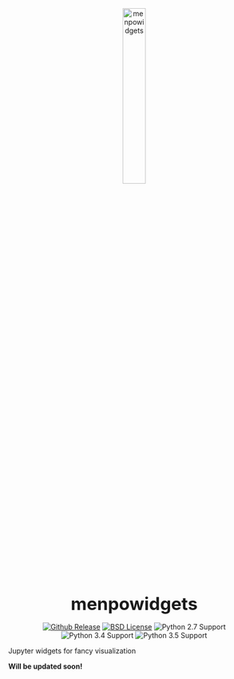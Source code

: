 <center>
  <img src="../../logo/menpowidgets_white_medium.png" alt="menpowidgets" width="30%"><br/>
  <strong style="font-size: 250%">menpowidgets</strong>
  </br>
  </br>
  <a href="http://github.com/menpo/menpowidgets"><img src="http://img.shields.io/github/release/menpo/menpowidgets.svg" alt="Github Release"/></a>
  <a href="https://github.com/menpo/menpowidgets/blob/master/LICENSE.txt"><img src="http://img.shields.io/badge/License-BSD-green.svg" alt="BSD License"/></a>
  <img src="https://img.shields.io/badge/Python-2.7-green.svg" alt="Python 2.7 Support"/>
  <img src="https://img.shields.io/badge/Python-3.4-green.svg" alt="Python 3.4 Support"/>
  <img src="https://img.shields.io/badge/Python-3.5-green.svg" alt="Python 3.5 Support"/>
  </br>
</center>

Jupyter widgets for fancy visualization

**Will be updated soon!**
